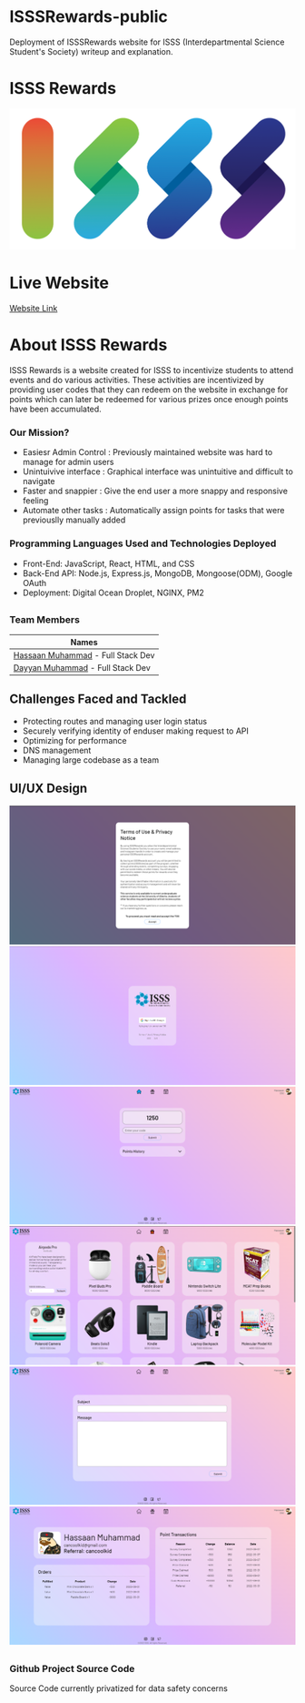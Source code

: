 # ISSSRewards-public
Deployment of ISSSRewards website for ISSS (Interdepartmental Science Student's Society) writeup and explanation.

# ISSS Rewards
![logo2round](https://github.com/hassaannnn/ISSSRewards-public/blob/e469a9d40270df3717cd7fbf3a66a34392aafdf9/logo.png)

# Live Website
[Website Link](https://www.isssrewards.com/)

# About ISSS Rewards
ISSS Rewards is a website created for ISSS to incentivize students to attend events and do various activities. These activities are incentivized by providing user codes that they can redeem on the website in exchange for points which can later be redeemed for various prizes once enough points have been accumulated.

### Our Mission?
- Easiesr Admin Control : Previously maintained website was hard to manage for admin users
- Unintuivive interface : Graphical interface was unintuitive and difficult to navigate
- Faster and snappier : Give the end user a more snappy and responsive feeling
- Automate other tasks : Automatically assign points for tasks that were previouslly manually added


### Programming Languages Used and Technologies Deployed
- Front-End: JavaScript, React, HTML, and CSS 
- Back-End API: Node.js, Express.js, MongoDB, Mongoose(ODM), Google OAuth
- Deployment: Digital Ocean Droplet, NGINX, PM2

##
### Team Members

| Names | 
| --- |
| [Hassaan Muhammad](https://github.com/hassaannnn) - Full Stack Dev |
| [Dayyan Muhammad](https://github.com/DaY-w) - Full Stack Dev |


## Challenges Faced and Tackled
- Protecting routes and managing user login status
- Securely verifying identity of enduser making request to API
- Optimizing for performance
- DNS management
- Managing large codebase as a team

## UI/UX Design

![First Launch](https://github.com/hassaannnn/ISSSRewards-public/blob/9bdcc227606bec8b23911d4962db143ca60171f5/UI1.png)
![Login](https://github.com/hassaannnn/ISSSRewards-public/blob/9bdcc227606bec8b23911d4962db143ca60171f5/UI2.png)
![Point Screen](https://github.com/hassaannnn/ISSSRewards-public/blob/9bdcc227606bec8b23911d4962db143ca60171f5/UI3.png)
![Prize Screen](https://github.com/hassaannnn/ISSSRewards-public/blob/9bdcc227606bec8b23911d4962db143ca60171f5/UI4.png)
![Support Screen](https://github.com/hassaannnn/ISSSRewards-public/blob/9bdcc227606bec8b23911d4962db143ca60171f5/UI5.png)
![Profile Page](https://github.com/hassaannnn/ISSSRewards-public/blob/9bdcc227606bec8b23911d4962db143ca60171f5/UI6.png)




##
### Github Project Source Code
Source Code currently privatized for data safety concerns

